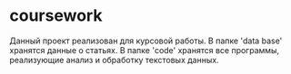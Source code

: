 # coursework
Данный проект реализован для курсовой работы. 
В папке 'data base' хранятся  данные о статьях. 
В папке 'code' хранятся все программы, реализующие анализ и обработку текстовых данных.
